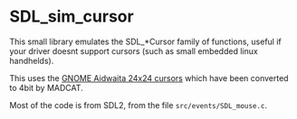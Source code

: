 # SDL_sim_cursor

This small library emulates the SDL_*Cursor family of functions, useful if your driver doesnt support cursors (such as small embedded linux handhelds).

This uses the [GNOME Aidwaita 24x24 cursors](https://github.com/manu-mannattil/adwaita-cursors) which have been converted to 4bit by MADCAT.


Most of the code is from SDL2, from the file `src/events/SDL_mouse.c`.


